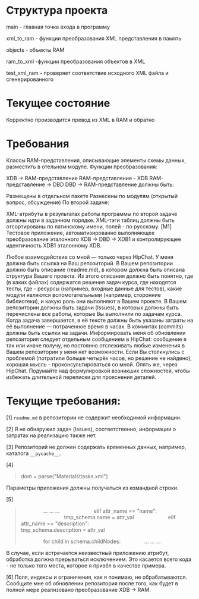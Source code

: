 # Структура проекта
main - главная точка входа в программу

xml_to_ram - функции преобразования XML представления в память

objects - объекты RAM

ram_to_xml -функции преобразования объектов в XML

test_xml_ram - проверяет соответствие исходного XML файла и сгенерированного

# Текущее состояние
Корректно производится превод из XML в RAM и обратно


# Требования
Классы RAM-представления, описывающие элементы схемы данных, разместить в отельном модуле.
Функции преобразования:

XDB -> RAM-представление
RAM-представление - XDB
RAM-представление -> DBD
DBD -> RAM-представление
должны быть:

Размещены в отдельном пакете
Разнесены по модулям (открытый вопрос, обсуждение)
По второй задаче:

XML-атрибуты в результатах работы программы по второй задаче должны идти в заданном порядке.
XML-тэги таблиц должны быть отсортированы по латинскому имени, полей - по русскому.
[M1] Тестовое приложение, автоматизированно выполняющее преобразование эталонного XDB -> DBD -> XDB1 и контролирующее идентичность XDB1 эталонному XDB.


Любое взаимодействие со мной — только через HipChat.
У меня должна быть ссылка на Ваш репозиторий.
В Вашем репозитории должно быть описание (readme.md), в котором должна быть описана структура Вашего проекта. Из этого описания должно быть понятно, где (в каких файлах) содержатся решения задач курса, где находятся тесты, где - ресурсы (например, входные данные для тестов), какие модули являются вспомогательными (например, сторонние библиотеки), и какую роль они выполняют в Вашем проекте.
В Вашем репозитории должны быть задачи (Issues), в которых должны быть перечислены все работы, которые Вы выполнили по задачам курса.
Когда задача завершается, в её тексте должны быть указаны затраты на её выполнение — потраченное время в часах.
В коммитах (commits) должны быть ссылки на задачи.
Информировать меня об обновлении репозитория следует отдельным сообщением в HipChat: сообщение я так или иначе получу, но постоянно отслеживать любые изменения в Вашем репозитории у меня нет возможности.
Если Вы столкнулись с проблемой (потратили больше четырёх часов, но решение не найдено), хорошая мысль - проконсультироваться со мной. Опять же, через HipChat. Подумайте над формулировкой возникших сложностей, чтобы избежать длительной переписки для прояснения деталей.


# Текущие требования:

[1] `readme.md` в репозитории не содержит необходимой информации.

[2] Я не обнаружил задач (Issues), соответственно, информации о затратах на реализацию также нет.

[3] Репозиторий не должен содержать временных данных, например, каталога `__pycache__`.

[4]
> dom = parse("Materials\\tasks.xml")
>
Параметры приложения должны получаться из командной строки.

[5]
>         ... ... ...
>             elif attr_name == "name":
>                 tmp_schema.name = attr_val
>             elif attr_name == "description":
>                 tmp_schema.description = attr_val
> 
>         for child in schema.childNodes:
>         ... ... ...
>
В случае, если встречается неизвестный приложению атрибут, обработка должна прерываться исключением.
Это касается всего кода - не только того места, которое я привёл в качестве примера.

[6] Поля, индексы и ограничения, как я понимаю, не обрабатываются.
Сообщите мне об обновлении репозитория после того, как будет в полной мере реализовано преобразование XDB -> RAM.

